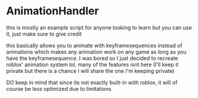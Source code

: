 # AnimationHandler


this is mostly an example script for anyone looking to learn but you can use it, just make sure to give credit

this basically allows you to animate with keyframesequences instead of animations which makes any animation work on any game as long as you have the keyframesequence.
I was bored so I just decided to recreate roblox' animation system lol, many of the features isnt here (I'll keep it private but there is a chance I will share the one I'm keeping private)

DO keep in mind that since its not exactly built-in with roblox, it will of course be less optimized due to limitations
